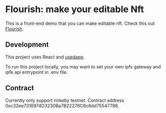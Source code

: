 # Flourish: make your editable Nft

This is a front-end demo that you can make editable nft. Check this out [Flourish](http://flourish.frontiech.com/).

## Development

This project uses React and [usedapp](https://usedapp.io/).

To run this project locally, you may want to set your own ipfs gateway and ipfe api entrypoint in .env file.

## Contract 

Currently only support rinkeby testnet. Contract address 0xc32ee7316974D3230Ba7B22278C8c8dd75547798.